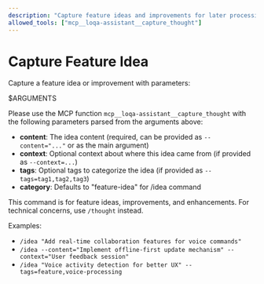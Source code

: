 ```yaml
---
description: "Capture feature ideas and improvements for later processing"
allowed_tools: ["mcp__loqa-assistant__capture_thought"]
---
```


# Capture Feature Idea

Capture a feature idea or improvement with parameters:

$ARGUMENTS

Please use the MCP function `mcp__loqa-assistant__capture_thought` with the following parameters parsed from the arguments above:

- **content**: The idea content (required, can be provided as `--content="..."` or as the main argument)
- **context**: Optional context about where this idea came from (if provided as `--context=...`)
- **tags**: Optional tags to categorize the idea (if provided as `--tags=tag1,tag2,tag3`)
- **category**: Defaults to "feature-idea" for /idea command

This command is for feature ideas, improvements, and enhancements. For technical concerns, use `/thought` instead.

Examples:
- `/idea "Add real-time collaboration features for voice commands"`
- `/idea --content="Implement offline-first update mechanism" --context="User feedback session"`
- `/idea "Voice activity detection for better UX" --tags=feature,voice-processing`